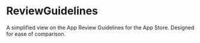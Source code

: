 ReviewGuidelines
================

A simplified view on the App Review Guidelines for the App Store. Designed for ease of comparison.
